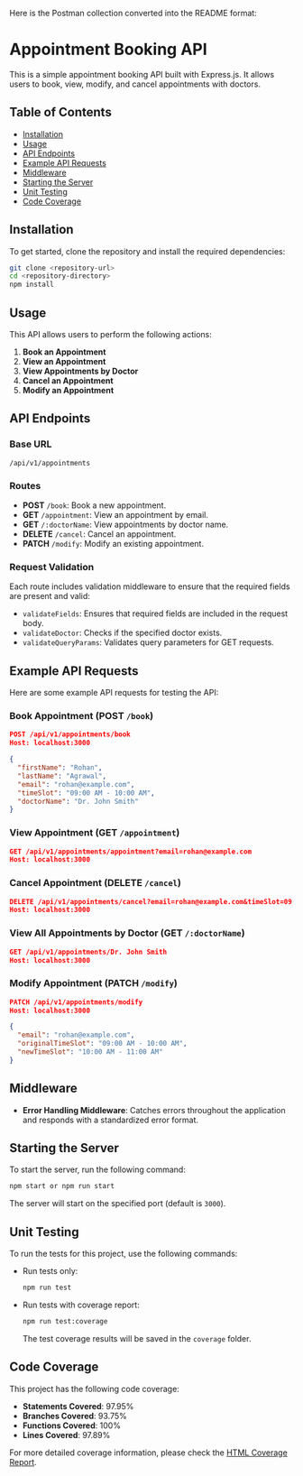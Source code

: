 Here is the Postman collection converted into the README format:

# Appointment Booking API

This is a simple appointment booking API built with Express.js. It allows users to book, view, modify, and cancel appointments with doctors.

## Table of Contents

- [Installation](#installation)
- [Usage](#usage)
- [API Endpoints](#api-endpoints)
- [Example API Requests](#example-api-requests)
- [Middleware](#middleware)
- [Starting the Server](#starting-the-server)
- [Unit Testing](#unit-testing)
- [Code Coverage](#code-coverage)

## Installation

To get started, clone the repository and install the required dependencies:

```bash
git clone <repository-url>
cd <repository-directory>
npm install
```

## Usage

This API allows users to perform the following actions:

1. **Book an Appointment**
2. **View an Appointment**
3. **View Appointments by Doctor**
4. **Cancel an Appointment**
5. **Modify an Appointment**

## API Endpoints

### Base URL

```
/api/v1/appointments
```

### Routes

- **POST** `/book`: Book a new appointment.
- **GET** `/appointment`: View an appointment by email.
- **GET** `/:doctorName`: View appointments by doctor name.
- **DELETE** `/cancel`: Cancel an appointment.
- **PATCH** `/modify`: Modify an existing appointment.

### Request Validation

Each route includes validation middleware to ensure that the required fields are present and valid:

- `validateFields`: Ensures that required fields are included in the request body.
- `validateDoctor`: Checks if the specified doctor exists.
- `validateQueryParams`: Validates query parameters for GET requests.

## Example API Requests

Here are some example API requests for testing the API:

### Book Appointment (POST `/book`)

```json
POST /api/v1/appointments/book
Host: localhost:3000

{
  "firstName": "Rohan",
  "lastName": "Agrawal",
  "email": "rohan@example.com",
  "timeSlot": "09:00 AM - 10:00 AM",
  "doctorName": "Dr. John Smith"
}
```

### View Appointment (GET `/appointment`)

```json
GET /api/v1/appointments/appointment?email=rohan@example.com
Host: localhost:3000
```

### Cancel Appointment (DELETE `/cancel`)

```json
DELETE /api/v1/appointments/cancel?email=rohan@example.com&timeSlot=09:00 AM - 10:00 AM
Host: localhost:3000
```

### View All Appointments by Doctor (GET `/:doctorName`)

```json
GET /api/v1/appointments/Dr. John Smith
Host: localhost:3000
```

### Modify Appointment (PATCH `/modify`)

```json
PATCH /api/v1/appointments/modify
Host: localhost:3000

{
  "email": "rohan@example.com",
  "originalTimeSlot": "09:00 AM - 10:00 AM",
  "newTimeSlot": "10:00 AM - 11:00 AM"
}
```

## Middleware

- **Error Handling Middleware**: Catches errors throughout the application and responds with a standardized error format.

## Starting the Server

To start the server, run the following command:

```bash
npm start or npm run start
```

The server will start on the specified port (default is `3000`).

## Unit Testing

To run the tests for this project, use the following commands:

- Run tests only:
  ```bash
  npm run test
  ```

- Run tests with coverage report:
  ```bash
  npm run test:coverage
  ```

  The test coverage results will be saved in the `coverage` folder.

## Code Coverage

This project has the following code coverage:

- **Statements Covered**: 97.95%
- **Branches Covered**: 93.75%
- **Functions Covered**: 100%
- **Lines Covered**: 97.89%

For more detailed coverage information, please check the [HTML Coverage Report](https://agrawalrohan52.github.io/doctor-appointment-system/).


